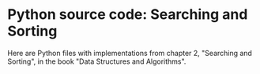 # Python source code: Searching and Sorting #

Here are Python files with implementations from chapter 2, "Searching and Sorting", in the book "Data Structures and Algorithms". 

